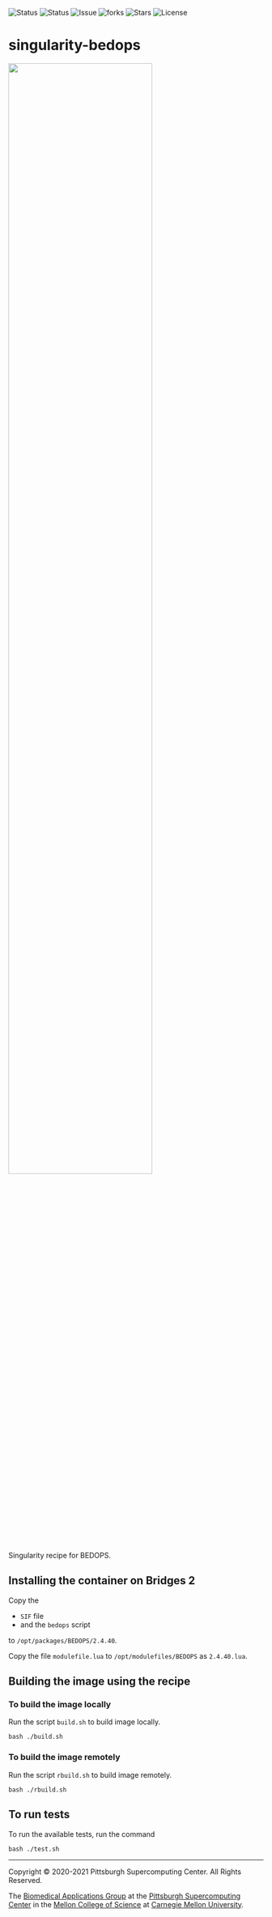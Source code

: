 ![Status](https://github.com/pscedu/singularity-bedops/actions/workflows/main.yml/badge.svg)
![Status](https://github.com/pscedu/singularity-bedops/actions/workflows/pretty.yml/badge.svg)
![Issue](https://img.shields.io/github/issues/pscedu/singularity-bedops)
![forks](https://img.shields.io/github/forks/pscedu/singularity-bedops)
![Stars](https://img.shields.io/github/stars/pscedu/singularity-bedops)
![License](https://img.shields.io/github/license/pscedu/singularity-bedops)

# singularity-bedops
<img src="https://bedops.readthedocs.io/en/latest/_static/logo_with_label_v3.png" width="75%" />

Singularity recipe for BEDOPS.

## Installing the container on Bridges 2
Copy the

* `SIF` file
* and the `bedops` script

to `/opt/packages/BEDOPS/2.4.40`.

Copy the file `modulefile.lua` to `/opt/modulefiles/BEDOPS` as `2.4.40.lua`.

## Building the image using the recipe
### To build the image locally
Run the script `build.sh` to build image locally.

```
bash ./build.sh
```

### To build the image remotely
Run the script `rbuild.sh` to build image remotely.

```
bash ./rbuild.sh
```

## To run tests
To run the available tests, run the command

```
bash ./test.sh
```

---
Copyright © 2020-2021 Pittsburgh Supercomputing Center. All Rights Reserved.

The [Biomedical Applications Group](https://www.psc.edu/biomedical-applications/) at the [Pittsburgh Supercomputing Center](http://www.psc.edu) in the [Mellon College of Science](https://www.cmu.edu/mcs/) at [Carnegie Mellon University](http://www.cmu.edu).

